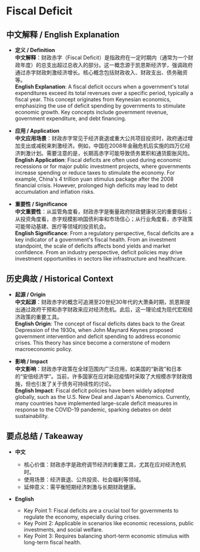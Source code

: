 # Fiscal Deficit

## 中文解释 / English Explanation

* **定义 / Definition**  
  **中文解释**：财政赤字（Fiscal Deficit）是指政府在一定时期内（通常为一个财政年度）的总支出超过总收入的部分。这一概念源于凯恩斯经济学，强调政府通过赤字财政刺激经济增长。核心概念包括财政收入、财政支出、债务融资等。  
  **English Explanation**: A fiscal deficit occurs when a government's total expenditures exceed its total revenues over a specific period, typically a fiscal year. This concept originates from Keynesian economics, emphasizing the use of deficit spending by governments to stimulate economic growth. Key concepts include government revenue, government expenditure, and debt financing.

* **应用 / Application**  
  **中文应用场景**：财政赤字常见于经济衰退或重大公共项目投资时，政府通过增加支出或减税来刺激经济。例如，中国在2008年金融危机后实施的四万亿经济刺激计划。需要注意的是，长期高赤字可能导致债务累积和通货膨胀风险。  
  **English Application**: Fiscal deficits are often used during economic recessions or for major public investment projects, where governments increase spending or reduce taxes to stimulate the economy. For example, China's 4 trillion yuan stimulus package after the 2008 financial crisis. However, prolonged high deficits may lead to debt accumulation and inflation risks.

* **重要性 / Significance**  
  **中文重要性**：从监管角度看，财政赤字是衡量政府财政健康状况的重要指标；从投资角度看，赤字规模影响国债利率和市场信心；从行业角度看，赤字政策可能带动基建、医疗等领域的投资机会。  
  **English Significance**: From a regulatory perspective, fiscal deficits are a key indicator of a government's fiscal health. From an investment standpoint, the scale of deficits affects bond yields and market confidence. From an industry perspective, deficit policies may drive investment opportunities in sectors like infrastructure and healthcare.

## 历史典故 / Historical Context

* **起源 / Origin**  
  **中文起源**：财政赤字的概念可追溯至20世纪30年代的大萧条时期，凯恩斯提出通过政府干预和赤字财政来应对经济危机。此后，这一理论成为现代宏观经济政策的重要工具。  
  **English Origin**: The concept of fiscal deficits dates back to the Great Depression of the 1930s, when John Maynard Keynes proposed government intervention and deficit spending to address economic crises. This theory has since become a cornerstone of modern macroeconomic policy.

* **影响 / Impact**  
  **中文影响**：财政赤字政策在全球范围内广泛应用，如美国的“新政”和日本的“安倍经济学”。当前，许多国家在应对新冠疫情时采取了大规模赤字财政措施，但也引发了关于债务可持续性的讨论。  
  **English Impact**: Fiscal deficit policies have been widely adopted globally, such as the U.S. New Deal and Japan's Abenomics. Currently, many countries have implemented large-scale deficit measures in response to the COVID-19 pandemic, sparking debates on debt sustainability.

## 要点总结 / Takeaway

* **中文**  
  - 核心价值：财政赤字是政府调节经济的重要工具，尤其在应对经济危机时。  
  - 使用场景：经济衰退、公共投资、社会福利等领域。  
  - 延伸意义：需平衡短期经济刺激与长期财政健康。  

* **English**  
  - Key Point 1: Fiscal deficits are a crucial tool for governments to regulate the economy, especially during crises.  
  - Key Point 2: Applicable in scenarios like economic recessions, public investments, and social welfare.  
  - Key Point 3: Requires balancing short-term economic stimulus with long-term fiscal health.